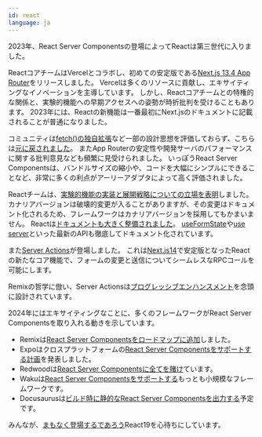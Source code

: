 ```yaml
---
id: react
language: ja
---
```


2023年、React Server Componentsの登場によってReactは第三世代に入りました。

ReactコアチームはVercelとコラボし、初めての安定版である[Next.js 13.4 App Router](https://nextjs.org/blog/next-13-4)をリリースしました。
Vercelは多くのリソースに貢献し、エキサイティングなイノベーションを主導しています。
しかし、Reactコアチームとの特権的な関係と、実験的機能への早期アクセスへの姿勢が時折批判を受けることもあります。
2023年には、Reactの新機能は一番最初にNext.jsのドキュメントに記載されることが普通になりました。

コミュニティは[fetch()の独自拡張](https://nextjs.org/docs/app/api-reference/functions/fetch)など一部の設計思想を評価しておらず、こちらは[元に戻されました](https://twitter.com/leeerob/status/1733154383410684148)。
またApp Routerの安定性や開発サーバのパフォーマンスに関する批判意見なども頻繁に見受けられました。
いっぽうReact Server Componentsは、バンドルサイズの縮小や、コードを大幅にシンプルにできることなど、非常に多くの利点がアーリーアダプタによって高く評価されました。

Reactチームは、[実験的機能の実装と展開戦略についての立場を表明](https://react.dev/blog/2023/05/03/react-canaries)しました。
カナリアバージョンは破壊的変更が入ることがありますが、その変更はドキュメント化されるため、フレームワークはカナリアバージョンを採用してもかまいません。
Reactは[ドキュメントも大きく整備されました](https://github.com/reactwg/server-components/discussions/7)。
[useFormState](https://react.dev/reference/react-dom/hooks/useFormState)や[use server](https://react.dev/reference/react/use-server)といった最新のAPIも徹底してドキュメント化されています。

また[Server Actions](https://react.dev/reference/react-dom/components/form#handle-form-submission-with-a-server-action)が登場しました。
これは[Next.js14](https://nextjs.org/blog/next-14)で安定版となったReactの新たなコア機能で、フォームの変更と送信についてシームレスなRPCコールを可能にします。

Remixの哲学に倣い、Server Actionsは[プログレッシブエンハンスメント](https://react.dev/reference/react-dom/components/form#display-a-form-submission-error-without-javascript)を念頭に設計されています。

2024年にはエキサイティングなことに、多くのフレームワークがReact Server Componentsを取り入れる動きを示しています。

- Remixは[React Server Componentsをロードマップに追加](https://twitter.com/ryanflorence/status/1729274387671760936)しました。
- Expoはクロスプラットフォームの[React Server Componentsをサポートする計画](https://blog.expo.dev/expo-router-v3-beta-is-now-available-eab52baf1e3e)を発表しました。
- Redwoodは[React Server Componentsに全てを賭け](https://tom.preston-werner.com/2023/05/30/redwoods-next-epoch-all-in-on-rsc)ています。
- Wakuは[React Server Componentsをサポートする](https://waku.gg/blog/introducing-waku)もっとも小規模なフレームワークです。
- Docusaurusは[ビルド時に静的なReact Server Componentsを出力する](https://github.com/facebook/docusaurus/issues/9089)予定です。

みんなが、[まもなく登場するであろう](https://twitter.com/acdlite/status/1719474730363662473)React19を心待ちにしています。
